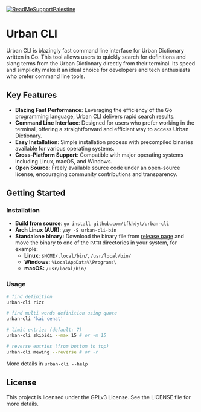 [![ReadMeSupportPalestine](https://raw.githubusercontent.com/Safouene1/support-palestine-banner/master/banner-project.svg)](https://github.com/Safouene1/support-palestine-banner)

# Urban CLI

Urban CLI is blazingly fast command line interface for Urban Dictionary written
in Go. This tool allows users to quickly search for definitions and slang terms
from the Urban Dictionary directly from their terminal. Its speed and simplicity
make it an ideal choice for developers and tech enthusiasts who prefer command
line tools.

## Key Features

- **Blazing Fast Performance**: Leveraging the efficiency of the Go programming
  language, Urban CLI delivers rapid search results.
- **Command Line Interface**: Designed for users who prefer working in the
  terminal, offering a straightforward and efficient way to access Urban
  Dictionary.
- **Easy Installation**: Simple installation process with precompiled binaries
  available for various operating systems.
- **Cross-Platform Support**: Compatible with major operating systems including
  Linux, macOS, and Windows.
- **Open Source**: Freely available source code under an open-source license,
  encouraging community contributions and transparency.

## Getting Started

### Installation

- **Build from source**: `go install github.com/tfkhdyt/urban-cli`
- **Arch Linux (AUR)**: `yay -S urban-cli-bin`
- **Standalone binary:** Download the binary file from
  [release page](https://github.com/tfkhdyt/urban-cli/releases) and move the
  binary to one of the `PATH` directories in your system, for example:
  - **Linux:** `$HOME/.local/bin/`, `/usr/local/bin/`
  - **Windows:** `%LocalAppData%\Programs\`
  - **macOS:** `/usr/local/bin/`

### Usage

```bash
# find definition
urban-cli rizz

# find multi words definition using quote
urban-cli 'kai cenat'

# limit entries (default: 7)
urban-cli skibidi --max 15 # or -m 15

# reverse entries (from bottom to top)
urban-cli mewing --reverse # or -r
```

More details in `urban-cli --help`

## License

This project is licensed under the GPLv3 License. See the LICENSE file for more
details.
